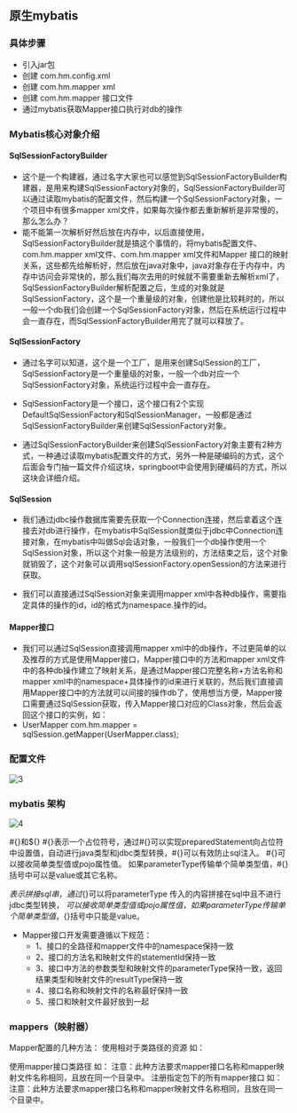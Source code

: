 ## 原生mybatis

### 具体步骤
+ 引入jar包
+ 创建 com.hm.config.xml 
+ 创建 com.hm.mapper xml 
+ 创建 com.hm.mapper 接口文件
+ 通过mybatis获取Mapper接口执行对db的操作

### Mybatis核心对象介绍
#### SqlSessionFactoryBuilder
+ 这个是一个构建器，通过名字大家也可以感觉到SqlSessionFactoryBuilder构建器，是用来构建SqlSessionFactory对象的，SqlSessionFactoryBuilder可以通过读取mybatis的配置文件，然后构建一个SqlSessionFactory对象，一个项目中有很多mapper xml文件，如果每次操作都去重新解析是非常慢的，那么怎么办？
+ 能不能第一次解析好然后放在内存中，以后直接使用，SqlSessionFactoryBuilder就是搞这个事情的，将mybatis配置文件、com.hm.mapper xml文件、com.hm.mapper xml文件和Mapper 接口的映射关系，这些都先给解析好，然后放在java对象中，java对象存在于内存中，内存中访问会非常快的，那么我们每次去用的时候就不需要重新去解析xml了，SqlSessionFactoryBuilder解析配置之后，生成的对象就是SqlSessionFactory，这个是一个重量级的对象，创建他是比较耗时的，所以一般一个db我们会创建一个SqlSessionFactory对象，然后在系统运行过程中会一直存在，而SqlSessionFactoryBuilder用完了就可以释放了。

#### SqlSessionFactory
+ 通过名字可以知道，这个是一个工厂，是用来创建SqlSession的工厂，SqlSessionFactory是一个重量级的对象，一般一个db对应一个SqlSessionFactory对象，系统运行过程中会一直存在。

+ SqlSessionFactory是一个接口，这个接口有2个实现DefaultSqlSessionFactory和SqlSessionManager，一般都是通过SqlSessionFactoryBuilder来创建SqlSessionFactory对象。

+ 通过SqlSessionFactoryBuilder来创建SqlSessionFactory对象主要有2种方式，一种通过读取mybatis配置文件的方式，另外一种是硬编码的方式，这个后面会专门抽一篇文件介绍这块，springboot中会使用到硬编码的方式，所以这块会详细介绍。

#### SqlSession
+ 我们通过jdbc操作数据库需要先获取一个Connection连接，然后拿着这个连接去对db进行操作，在mybatis中SqlSession就类似于jdbc中Connection连接对象，在mybatis中叫做Sql会话对象，一般我们一个db操作使用一个SqlSession对象，所以这个对象一般是方法级别的，方法结束之后，这个对象就销毁了，这个对象可以调用sqlSessionFactory.openSession的方法来进行获取。

+ 我们可以直接通过SqlSession对象来调用mapper xml中各种db操作，需要指定具体的操作的id，id的格式为namespace.操作的id。

#### Mapper接口
+ 我们可以通过SqlSession直接调用mapper xml中的db操作，不过更简单的以及推荐的方式是使用Mapper接口，Mapper接口中的方法和mapper xml文件中的各种db操作建立了映射关系，是通过Mapper接口完整名称+方法名称和mapper xml中的namespace+具体操作的id来进行关联的，然后我们直接调用Mapper接口中的方法就可以间接的操作db了，使用想当方便，Mapper接口需要通过SqlSession获取，传入Mapper接口对应的Class对象，然后会返回这个接口的实例，如：
+ UserMapper com.hm.mapper = sqlSession.getMapper(UserMapper.class);

### 配置文件
![3](../../../../../../img/3.png )

### mybatis 架构
![4](../../../../../../img/4.png )

#{}和${}
#{}表示一个占位符号，通过#{}可以实现preparedStatement向占位符中设置值，自动进行java类型和jdbc类型转换，#{}可以有效防止sql注入。 #{}可以接收简单类型值或pojo属性值。 如果parameterType传输单个简单类型值，#{}括号中可以是value或其它名称。

${}表示拼接sql串，通过${}可以将parameterType 传入的内容拼接在sql中且不进行jdbc类型转换， ${}可以接收简单类型值或pojo属性值，如果parameterType传输单个简单类型值，${}括号中只能是value。



+ Mapper接口开发需要遵循以下规范：
  + 1、接口的全路径和mapper文件中的namespace保持一致
  + 2、接口的方法名和映射文件的statementId保持一致
  + 3、接口中方法的参数类型和映射文件的parameterType保持一致，返回结果类型和映射文件的resultType保持一致
  + 4、接口名称和映射文件的名称最好保持一致
  + 5、接口和映射文件最好放到一起



### mappers（映射器）
Mapper配置的几种方法：
<mapper resource=" " />
使用相对于类路径的资源
如：<mapper resource="sqlmap/User.xml" />

<mapper class=" " />
使用mapper接口类路径
如：<mapper class="cn.itcast.mybatis.mapper.UserMapper"/>
注意：此种方法要求mapper接口名称和mapper映射文件名称相同，且放在同一个目录中。

<package name=""/>
注册指定包下的所有mapper接口
如：<package name="cn.itcast.mybatis.mapper"/>
注意：此种方法要求mapper接口名称和mapper映射文件名称相同，且放在同一个目录中。


